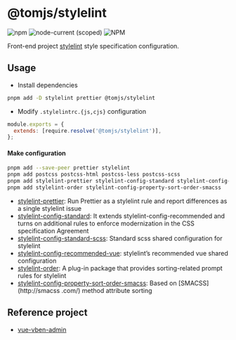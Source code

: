 # @tomjs/stylelint

![npm](https://img.shields.io/npm/v/@tomjs/stylelint) ![node-current (scoped)](https://img.shields.io/node/v/@tomjs/stylelint) ![NPM](https://img.shields.io/npm/l/@tomjs/stylelint)

Front-end project [stylelint](https://stylelint.io/) style specification configuration.

## Usage

- Install dependencies

```bash
pnpm add -D stylelint prettier @tomjs/stylelint
```

- Modify `.stylelintrc.{js,cjs}` configuration

```js
module.exports = {
  extends: [require.resolve('@tomjs/stylelint')],
};
```

#### Make configuration

```bash
pnpm add --save-peer prettier stylelint
pnpm add postcss postcss-html postcss-less postcss-scss
pnpm add stylelint-prettier stylelint-config-standard stylelint-config-standard-scss stylelint-config-recommended-vue
pnpm add stylelint-order stylelint-config-property-sort-order-smacss
```

- [stylelint-prettier](https://www.npmjs.com/package/stylelint-prettier): Run Prettier as a stylelint rule and report differences as a single stylelint issue
- [stylelint-config-standard](https://www.npmjs.com/package/stylelint-config-standard): It extends stylelint-config-recommended and turns on additional rules to enforce modernization in the CSS specification Agreement
- [stylelint-config-standard-scss](https://www.npmjs.com/package/stylelint-config-standard-scss): Standard scss shared configuration for stylelint
- [stylelint-config-recommended-vue](https://www.npmjs.com/package/stylelint-config-recommended-vue): stylelint’s recommended vue shared configuration
- [stylelint-order](https://www.npmjs.com/package/stylelint-order): A plug-in package that provides sorting-related prompt rules for stylelint
- [stylelint-config-property-sort-order-smacss](https://www.npmjs.com/package/stylelint-config-property-sort-order-smacss): Based on [SMACSS](http://smacss .com/) method attribute sorting

## Reference project

- [vue-vben-admin](https://github.com/vbenjs/vue-vben-admin)
